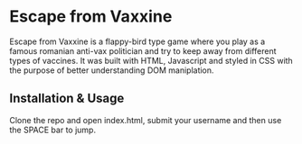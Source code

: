 # Escape from Vaxxine

Escape from Vaxxine is a flappy-bird type game where you play as a famous romanian anti-vax politician and try to keep away from different types of vaccines. It was built with HTML, Javascript and styled in CSS with the purpose of better understanding DOM maniplation.

## Installation & Usage

Clone the repo and open index.html, submit your username and then use the SPACE bar to jump.
